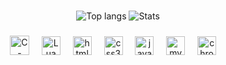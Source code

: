 

###

<div align="center">
  
   ![Top langs](https://github-readme-stats.vercel.app/api/top-langs/?username=GregoryMinella&layout=compact&langs_count=20&theme=dark&cache_seconds=1800)
   ![Stats](https://github-readme-stats.vercel.app/api?username=GregoryMinella&show=true_icons=true&theme=dark&cache_seconds=1800)


</div>



###



###

<div align="center">
  <img src="https://cdn.jsdelivr.net/gh/devicons/devicon@latest/icons/csharp/csharp-original.svg" height="31" alt="C-Sharp" />
  <img width="12" />
  <img src="https://cdn.jsdelivr.net/gh/devicons/devicon@latest/icons/lua/lua-original.svg" height="30" alt="Lua" />
  <img width="12" />
  <img src="https://cdn.jsdelivr.net/gh/devicons/devicon/icons/html5/html5-original.svg" height="30" alt="html5 logo"  />
  <img width="12" />
  <img src="https://cdn.jsdelivr.net/gh/devicons/devicon/icons/css3/css3-original.svg" height="30" alt="css3 logo"  />
  <img width="12" />
  <img src="https://cdn.jsdelivr.net/gh/devicons/devicon/icons/javascript/javascript-original.svg" height="30" alt="javascript logo"  />
  <img width="12" />
  <img src="https://cdn.jsdelivr.net/gh/devicons/devicon/icons/mysql/mysql-original.svg" height="30" alt="mysql logo"  />
  <img width="12" />
  <img src="https://cdn.jsdelivr.net/gh/devicons/devicon/icons/chrome/chrome-original.svg" height="30" alt="chrome logo"  />
  <img width="12" />
</div>

###

<br clear="both">



###
